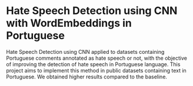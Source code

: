 # Hate Speech Detection using CNN with WordEmbeddings in Portuguese
Hate Speech Detection using CNN applied to datasets containing Portuguese comments annotated as hate speech or not, with the objective of improving the detection of hate speech in Portuguese language.
This project aims to implement this method in public datasets containing text in Portuguese. We obtained higher results compared to the baseline.
